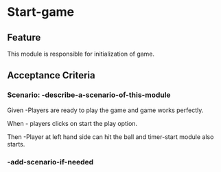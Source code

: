 # Start-game

## Feature

This module is responsible for initialization of game. 

## Acceptance Criteria

### Scenario: -describe-a-scenario-of-this-module

  Given -Players are ready to play the game and game works perfectly.

  When - players clicks on start the play option.

  Then -Player at left hand side can hit the ball and timer-start module also starts.

### -add-scenario-if-needed
